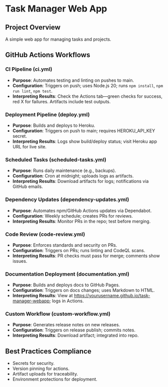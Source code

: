 # Task Manager Web App

## Project Overview
A simple web app for managing tasks and projects.

## GitHub Actions Workflows

### CI Pipeline (ci.yml)
- **Purpose**: Automates testing and linting on pushes to main.
- **Configuration**: Triggers on push; uses Node.js 20; runs `npm install`, `npm run lint`, `npm test`.
- **Interpreting Results**: Check the Actions tab—green checks for success, red X for failures. Artifacts include test outputs.

### Deployment Pipeline (deploy.yml)
- **Purpose**: Builds and deploys to Heroku.
- **Configuration**: Triggers on push to main; requires HEROKU_API_KEY secret.
- **Interpreting Results**: Logs show build/deploy status; visit Heroku app URL for live site.

### Scheduled Tasks (scheduled-tasks.yml)
- **Purpose**: Runs daily maintenance (e.g., backups).
- **Configuration**: Cron at midnight; uploads logs as artifacts.
- **Interpreting Results**: Download artifacts for logs; notifications via GitHub emails.

### Dependency Updates (dependency-updates.yml)
- **Purpose**: Automates npm/GitHub Actions updates via Dependabot.
- **Configuration**: Weekly schedule; creates PRs for reviews.
- **Interpreting Results**: Monitor PRs in the repo; test before merging.

### Code Review (code-review.yml)
- **Purpose**: Enforces standards and security on PRs.
- **Configuration**: Triggers on PRs; runs linting and CodeQL scans.
- **Interpreting Results**: PR checks must pass for merge; comments show issues.

### Documentation Deployment (documentation.yml)
- **Purpose**: Builds and deploys docs to GitHub Pages.
- **Configuration**: Triggers on docs changes; uses Markdown to HTML.
- **Interpreting Results**: View at https://yourusername.github.io/task-manager-webapp; logs in Actions.

### Custom Workflow (custom-workflow.yml)
- **Purpose**: Generates release notes on new releases.
- **Configuration**: Triggers on release publish; commits notes.
- **Interpreting Results**: Download artifact; integrated into repo.

## Best Practices Compliance
- Secrets for security.
- Version pinning for actions.
- Artifact uploads for traceability.
- Environment protections for deployment.
